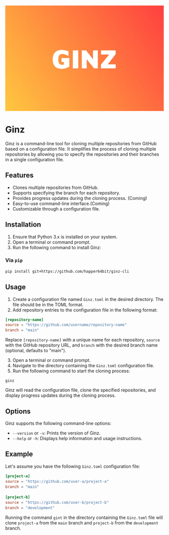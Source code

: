 ![Logo](https://raw.githubusercontent.com/happer64bit/ginz-cli/main/assets/ginz.webp)

# Ginz

Ginz is a command-line tool for cloning multiple repositories from GitHub based on a configuration file. It simplifies the process of cloning multiple repositories by allowing you to specify the repositories and their branches in a single configuration file.

## Features

- Clones multiple repositories from GitHub.
- Supports specifying the branch for each repository.
- Provides progress updates during the cloning process. (Coming)
- Easy-to-use command-line interface.(Coming)
- Customizable through a configuration file.

## Installation

1. Ensure that Python 3.x is installed on your system.
2. Open a terminal or command prompt.
3. Run the following command to install Ginz:

### Via `pip`

```sh
pip install git+https://github.com/happer64bit/ginz-cli
```

## Usage

1. Create a configuration file named `Ginz.toml` in the desired directory. The file should be in the TOML format.
2. Add repository entries to the configuration file in the following format:

```toml
[repository-name]
source = "https://github.com/username/repository-name"
branch = "main"
```

Replace `[repository-name]` with a unique name for each repository, `source` with the GitHub repository URL, and `branch` with the desired branch name (optional, defaults to "main").

3. Open a terminal or command prompt.
4. Navigate to the directory containing the `Ginz.toml` configuration file.
5. Run the following command to start the cloning process:

```
ginz
```

Ginz will read the configuration file, clone the specified repositories, and display progress updates during the cloning process.

## Options

Ginz supports the following command-line options:

- `--version` or `-v`: Prints the version of Ginz.
- `--help` or `-h`: Displays help information and usage instructions.

## Example

Let's assume you have the following `Ginz.toml` configuration file:

```toml
[project-a]
source = "https://github.com/user-a/project-a"
branch = "main"

[project-b]
source = "https://github.com/user-b/project-b"
branch = "development"
```

Running the command `gint` in the directory containing the `Ginz.toml` file will clone `project-a` from the `main` branch and `project-b` from the `development` branch.
